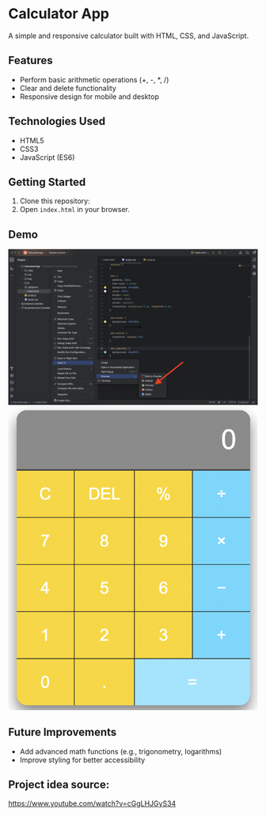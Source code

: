 # Calculator App

A simple and responsive calculator built with HTML, CSS, and JavaScript.

## Features
- Perform basic arithmetic operations (+, -, *, /)
- Clear and delete functionality
- Responsive design for mobile and desktop

## Technologies Used
- HTML5
- CSS3
- JavaScript (ES6)

## Getting Started
1. Clone this repository:
2. Open `index.html` in your browser.

## Demo
![HowToOpen](docs/ss1.png)
![Calculator UI](docs/ss2.png)

## Future Improvements
- Add advanced math functions (e.g., trigonometry, logarithms)
- Improve styling for better accessibility

## Project idea source:
https://www.youtube.com/watch?v=cGgLHJGyS34
